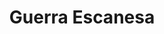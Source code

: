 ﻿---
title: "Guerra Escanesa"
permalink: periodes_478.html
layout: periode
dataInici: 1675
dataFi: 1679
sidebar: periodes
pares:
  - 475:
    title: "Guerras del Norte"
    dataInici: "(1655)"
    dataFi: "(1679)"

fills:
  - 479:
    title: "Batalla de Fehrbellin"
    dataInici: "(1675-06-28)"

  - 480:
    title: "Batalla de Halmstad"
    dataInici: "(1676-08-17)"

  - 481:
    title: "Batalla de Lund"
    dataInici: "(1676-12-04)"

  - 482:
    title: "Sitio de Malmö"
    dataInici: "(1677-06-26)"

  - 483:
    title: "Batalla de Landskrona"
    dataInici: "(1677-07-14)"

  - 484:
    title: "Batalla de Warksow"
    dataInici: "(1678-01-18)"

jocsPrincipals:
jocsEscenaris:
jocsEpoca:
jocsEpocaEscenaris:
---
